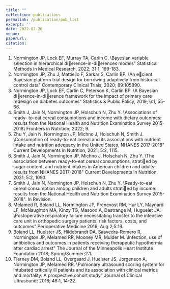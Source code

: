 ```yaml
---
title: ""
collection: publications
permalink: /publication/pub_list
excerpt: ''
date: 2022-07-26
venue: 
paperurl: 
citation: 
---
```

1. Normington JP, Lock EF, Murray TA, Carlin C. \Bayesian variable selection in
hierarchical dierence-in-dierences models" Statistical Methods in Medical Research,
2022; 31:1, 169-183.
2. Normington JP, Zhu J, Mattiello F, Sarkar S, Carlin BP. \An ecient Bayesian
platform trial design for borrowing adaptively from historical control data" Contemporary
Clinical Trials, 2020; 89:105890.
3. Normington JP, Lock EF, Carlin C, Peterson K, Carlin BP. \A Bayesian
dierence-in-dierence framework for the impact of primary care redesign on
diabetes outcomes" Statistics & Public Policy, 2019; 6:1, 55-66.
4. Smith J, Jain N, Normington JP, Holschuh N, Zhu Y. \Associations of ready-
to-eat cereal consumptions and income with dietary outcomes: results from the
National Health and Nutrition Examination Survey 2015-2018\ Frontiers in Nutrition,
2022; 9.
5. Zhu Y, Jain N, Normington JP, Michno J, Holschuh N, Smith J. \Consumption
of ready-to-eat cereal and its associations with nutrient intake and nutrition
adequacy in the United States, NHANES 2017-2018" Current Developments in
Nutrition, 2021; 5:2, 1115.
6. Smith J, Jain N, Normington JP, Michno J, Holschuh N, Zhu Y. \The association
between ready-to-eat cereal consumptions, stratied by sugar content, and nutrient
intakes in American children and adults: results from NHANES 2017-2018" Current
Developments in Nutrition, 2021; 5:2, 1093.
7. Smith J, Jain N, Normington JP, Holschuh N, Zhu Y. \Ready-to-eat cereal
consumption among children and adults stratied by income: results from the
National Health and Nutrition Examination Survey 2015-2018". In Revision.
8. Melamed R, Boland LL, Normington JP, Prenevost RM, Hur LY, Maynard LF,
McNaughton MA, Kinzy TG, Masood A, Dastrange M, Huguelet JA. \Postoperative
respiratory failure necessitating transfer to the intensive care unit in orthopedic
surgery patients: risk factors, costs, and outcomes" Perioperative Medicine 2016;
Aug 2;5:19.
9. Boland LL, Huelster JS, Hildebrandt DA, Saavedra-Romero R, Normington JP,
Melamed RR, Mooney MR, Mulder M. \Infection, use of antibiotics and outcomes
in patients receiving therapeutic hypothermia after cardiac arrest" The Journal
of the Minneapolis Heart Institute Foundation 2018; Spring/Summer;2:1.
10. Tierney DM, Boland LL, Overgaard J, Huelster JS, Jorgenson A, Normington
JP, Melamed RR. \Pulmonary ultrasound scoring system for intubated critically
ill patients and its association with clinical metrics and mortality: A prospective
cohort study" Journal of Clinical Ultrasound; 2018; 46:1, 14-22.